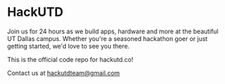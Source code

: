 # HackUTD

Join us for 24 hours as we build apps, hardware and more at the beautiful UT Dallas campus. Whether you're a seasoned hackathon goer or just getting started, we'd love to see you there.

This is the official code repo for hackutd.co!

Contact us at hackutdteam@gmail.com
